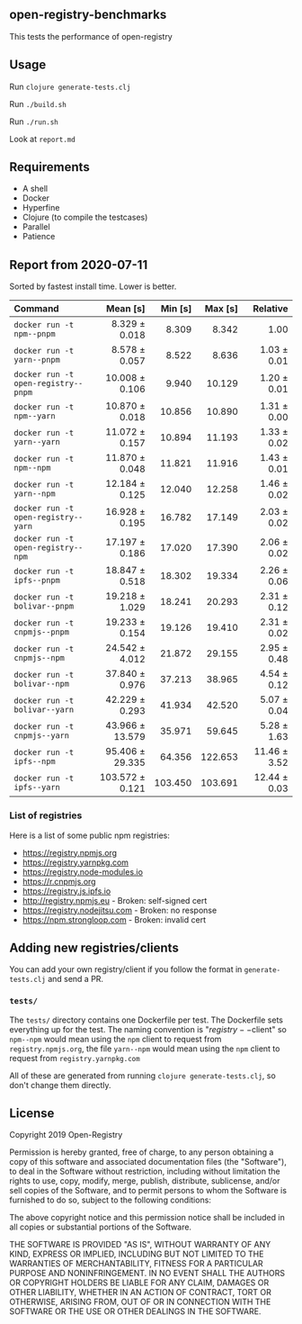 ## open-registry-benchmarks

This tests the performance of open-registry

## Usage

Run `clojure generate-tests.clj`

Run `./build.sh`

Run `./run.sh`

Look at `report.md`

## Requirements

- A shell
- Docker
- Hyperfine
- Clojure (to compile the testcases)
- Parallel
- Patience

<!-- REPORT -->
## Report from 2020-07-11

Sorted by fastest install time. Lower is better.


| Command | Mean [s] | Min [s] | Max [s] | Relative |
|:---|---:|---:|---:|---:|
| `docker run -t npm--pnpm` | 8.329 ± 0.018 | 8.309 | 8.342 | 1.00 |
| `docker run -t yarn--pnpm` | 8.578 ± 0.057 | 8.522 | 8.636 | 1.03 ± 0.01 |
| `docker run -t open-registry--pnpm` | 10.008 ± 0.106 | 9.940 | 10.129 | 1.20 ± 0.01 |
| `docker run -t npm--yarn` | 10.870 ± 0.018 | 10.856 | 10.890 | 1.31 ± 0.00 |
| `docker run -t yarn--yarn` | 11.072 ± 0.157 | 10.894 | 11.193 | 1.33 ± 0.02 |
| `docker run -t npm--npm` | 11.870 ± 0.048 | 11.821 | 11.916 | 1.43 ± 0.01 |
| `docker run -t yarn--npm` | 12.184 ± 0.125 | 12.040 | 12.258 | 1.46 ± 0.02 |
| `docker run -t open-registry--yarn` | 16.928 ± 0.195 | 16.782 | 17.149 | 2.03 ± 0.02 |
| `docker run -t open-registry--npm` | 17.197 ± 0.186 | 17.020 | 17.390 | 2.06 ± 0.02 |
| `docker run -t ipfs--pnpm` | 18.847 ± 0.518 | 18.302 | 19.334 | 2.26 ± 0.06 |
| `docker run -t bolivar--pnpm` | 19.218 ± 1.029 | 18.241 | 20.293 | 2.31 ± 0.12 |
| `docker run -t cnpmjs--pnpm` | 19.233 ± 0.154 | 19.126 | 19.410 | 2.31 ± 0.02 |
| `docker run -t cnpmjs--npm` | 24.542 ± 4.012 | 21.872 | 29.155 | 2.95 ± 0.48 |
| `docker run -t bolivar--npm` | 37.840 ± 0.976 | 37.213 | 38.965 | 4.54 ± 0.12 |
| `docker run -t bolivar--yarn` | 42.229 ± 0.293 | 41.934 | 42.520 | 5.07 ± 0.04 |
| `docker run -t cnpmjs--yarn` | 43.966 ± 13.579 | 35.971 | 59.645 | 5.28 ± 1.63 |
| `docker run -t ipfs--npm` | 95.406 ± 29.335 | 64.356 | 122.653 | 11.46 ± 3.52 |
| `docker run -t ipfs--yarn` | 103.572 ± 0.121 | 103.450 | 103.691 | 12.44 ± 0.03 |
<!-- REPORT_END -->

### List of registries

Here is a list of some public npm registries:

- https://registry.npmjs.org
- https://registry.yarnpkg.com
- https://registry.node-modules.io
- https://r.cnpmjs.org
- https://registry.js.ipfs.io
- http://registry.npmjs.eu - Broken: self-signed cert
- https://registry.nodejitsu.com - Broken: no response
- https://npm.strongloop.com - Broken: invalid cert

## Adding new registries/clients

You can add your own registry/client if you follow the format in
`generate-tests.clj` and send a PR.

### `tests/`

The `tests/` directory contains one Dockerfile per test. The Dockerfile
sets everything up for the test. The naming convention is "$registry--$client"
so `npm--npm` would mean using the `npm` client to request from `registry.npmjs.org`,
the file `yarn--npm` would mean using the `npm` client to request from `registry.yarnpkg.com`

All of these are generated from running `clojure generate-tests.clj`, so don't
change them directly.

## License

Copyright 2019 Open-Registry

Permission is hereby granted, free of charge, to any person obtaining a copy of this software and associated documentation files (the "Software"), to deal in the Software without restriction, including without limitation the rights to use, copy, modify, merge, publish, distribute, sublicense, and/or sell copies of the Software, and to permit persons to whom the Software is furnished to do so, subject to the following conditions:

The above copyright notice and this permission notice shall be included in all copies or substantial portions of the Software.

THE SOFTWARE IS PROVIDED "AS IS", WITHOUT WARRANTY OF ANY KIND, EXPRESS OR IMPLIED, INCLUDING BUT NOT LIMITED TO THE WARRANTIES OF MERCHANTABILITY, FITNESS FOR A PARTICULAR PURPOSE AND NONINFRINGEMENT. IN NO EVENT SHALL THE AUTHORS OR COPYRIGHT HOLDERS BE LIABLE FOR ANY CLAIM, DAMAGES OR OTHER LIABILITY, WHETHER IN AN ACTION OF CONTRACT, TORT OR OTHERWISE, ARISING FROM, OUT OF OR IN CONNECTION WITH THE SOFTWARE OR THE USE OR OTHER DEALINGS IN THE SOFTWARE.
